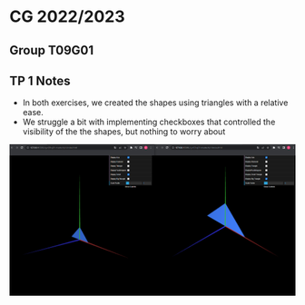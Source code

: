 # CG 2022/2023

## Group T09G01

## TP 1 Notes

- In both exercises, we created the shapes using triangles with a relative ease.
- We struggle a bit with implementing checkboxes that controlled the visibility of the the shapes, but nothing to worry about

![Screenshot 1](screenshots/cg-t09g01-tp1-1.png)
